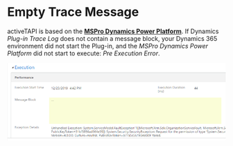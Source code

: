 # Empty Trace Message

activeTAPI is based on the [**MSPro Dynamics Power Platform**](https://github.com/SchmidteServices/activeTAPI-Dyn365/tree/855070c4667d2dcfa1187bf66030de698eaf3ff2/docs/dyn365/kb/servicePlatform/index.md). If Dynamics _Plug-in Trace Log_ does not contain a message block, your Dynamics 365 environment did not start the Plug-in, and the _MSPro Dynamics Power Platform_ did not start to execute: _Pre Execution Error_.

![](../../.gitbook/assets/empty_tracemessage.png)

